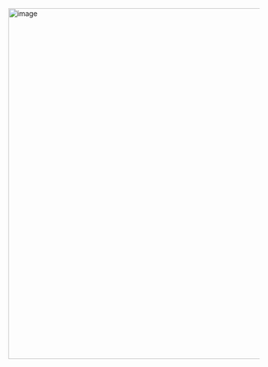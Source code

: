 <img width="1920" height="702" alt="image" src="https://github.com/user-attachments/assets/207ae273-3482-4a80-a98f-f27cc7f5cef3" />
